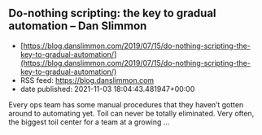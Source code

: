 ## Do-nothing scripting: the key to gradual automation – Dan Slimmon
 - [https://blog.danslimmon.com/2019/07/15/do-nothing-scripting-the-key-to-gradual-automation/](https://blog.danslimmon.com/2019/07/15/do-nothing-scripting-the-key-to-gradual-automation/)
 - RSS feed: https://blog.danslimmon.com
 - date published: 2021-11-03 18:04:43.481947+00:00

Every ops team has some manual procedures that they haven’t gotten around to automating yet. Toil can never be totally eliminated. Very often, the biggest toil center for a team at a growing …

